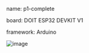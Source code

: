 name: p1-complete

board: DOIT ESP32 DEVKIT V1

framework: Arduino

![image](https://user-images.githubusercontent.com/71618041/117811478-2ffd5400-b293-11eb-85c0-5adda4d11cbf.png)
